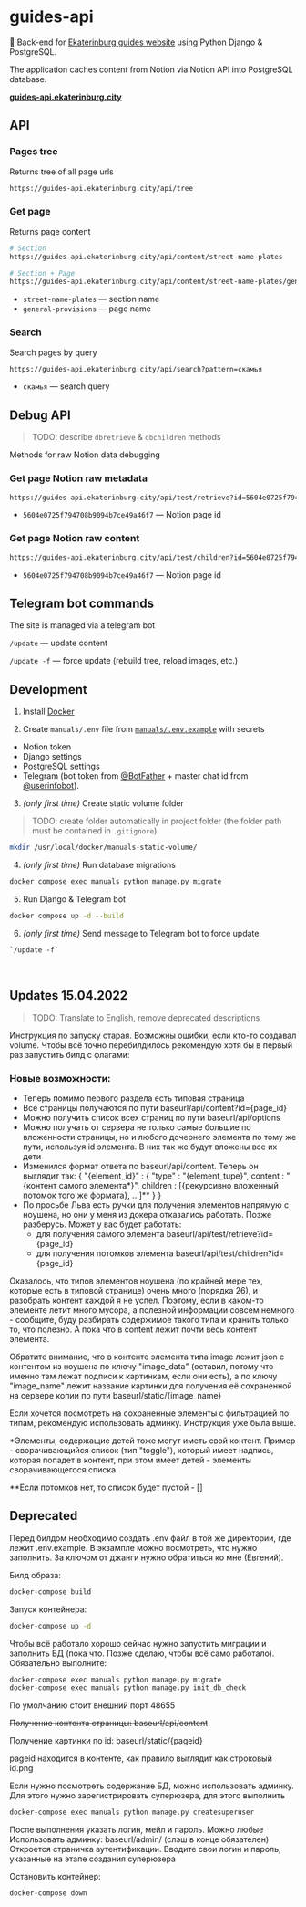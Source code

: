 # guides-api

📗 Back-end for [Ekaterinburg guides website](https://github.com/ekaterinburgdev/guides) using Python Django & PostgreSQL.

The application caches content from Notion via Notion API into PostgreSQL database.

**[guides-api.ekaterinburg.city](https://guides-api.ekaterinburg.city)**

## API

### Pages tree
Returns tree of all page urls

```sh
https://guides-api.ekaterinburg.city/api/tree
```

### Get page
Returns page content

```sh
# Section
https://guides-api.ekaterinburg.city/api/content/street-name-plates

# Section + Page
https://guides-api.ekaterinburg.city/api/content/street-name-plates/general-provisions
```

- `street-name-plates` — section name
- `general-provisions` — page name


### Search
Search pages by query

```sh
https://guides-api.ekaterinburg.city/api/search?pattern=скамья
```
- `скамья` — search query


## Debug API

> TODO: describe `dbretrieve` & `dbchildren` methods

Methods for raw Notion data debugging

### Get page Notion raw metadata


```sh
https://guides-api.ekaterinburg.city/api/test/retrieve?id=5604e0725f794708b9094b7ce49a46f7
```
- `5604e0725f794708b9094b7ce49a46f7` — Notion page id

### Get page Notion raw content
```sh
https://guides-api.ekaterinburg.city/api/test/children?id=5604e0725f794708b9094b7ce49a46f7
```
- `5604e0725f794708b9094b7ce49a46f7` — Notion page id

## Telegram bot commands
The site is managed via a telegram bot

`/update` — update content

`/update -f` — force update (rebuild tree, reload images, etc.)

## Development

1. Install [Docker](https://docs.docker.com/get-docker/)


2. Create `manuals/.env` file from [`manuals/.env.example`](https://github.com/ekaterinburgdev/guides-api/blob/main/manuals/.env.example) with secrets
- Notion token
- Django settings
- PostgreSQL settings
- Telegram (bot token from [@BotFather](https://telegram.me/BotFather) + master chat id from [@userinfobot](https://t.me/userinfobot)).


3. _(only first time)_ Create static volume folder
> TODO: create folder automatically in project folder (the folder path must be contained in `.gitignore`)
```sh
mkdir /usr/local/docker/manuals-static-volume/
```


4. _(only first time)_ Run database migrations
```sh
docker compose exec manuals python manage.py migrate
```

5. Run Django & Telegram bot
```sh
docker compose up -d --build
```

6. _(only first time)_ Send message to Telegram bot to force update
```
`/update -f`
```

<br />

## Updates 15.04.2022

> TODO: Translate to English, remove deprecated descriptions

Инструкция по запуску старая. Возможны ошибки, если кто-то создавал volume. Чтобы всё точно перебилдилось рекомендую хотя бы в первый раз запустить билд с флагами:


### Новые возможности:

- Теперь помимо первого раздела есть типовая страница
- Все страницы получаются по пути baseurl/api/content?id={page_id}
- Можно получить список всех страниц по пути baseurl/api/options
- Можно получать от сервера не только самые большие по вложенности страницы, но и любого дочернего элемента по тому же пути, используя id элемента. В них так же будут вложены все их дети
- Изменился формат ответа по baseurl/api/content. Теперь он выглядит так: { "{element_id}" : { "type" : "{element_tupe}", content : "{контент самого элемента*}", children : [{рекурсивно вложенный потомок того же формата}, ...]** } }
- По просьбе Льва есть ручки для получения элементов напрямую с ноушена, но они у меня из докера отказались работать. Позже разберусь. Может у вас будет работать:
    - для получения самого элемента baseurl/api/test/retrieve?id={page_id}
    - для получения потомков элемента baseurl/api/test/children?id={page_id}

Оказалось, что типов элементов ноушена (по крайней мере тех, которые есть в типовой странице) очень много (порядка 26), и разобрать контент каждой я не успел. Поэтому, если в каком-то элементе летит много мусора, а полезной информации совсем немного - сообщите, буду разбирать содержимое такого типа и хранить только то, что полезно. А пока что в content лежит почти весь контент элемента.

Обратите внимание, что в контенте элемента типа image лежит json с контентом из ноушена по ключу "image_data" (оставил, потому что именно там лежат подписи к картинкам, если они есть), а по ключу "image_name" лежит название картинки для получения её сохраненной на сервере копии по пути baseurl/static/{image_name}

Если хочется посмотреть на сохраненные элементы с фильтрацией по типам, рекомендую использовать админку. Инструкция уже была выше.

*Элементы, содержащие детей тоже могут иметь свой контент. Пример - сворачивающийся список (тип "toggle"), который имеет надпись, которая попадет в контент, при этом имеет детей - элементы сворачивающегося списка.

**Если потомков нет, то список будет пустой - []

## Deprecated

Перед билдом необходимо создать .env файл в той же директории, где лежит .env.example. В экзампле можно посмотреть, что нужно заполнить. За ключом от джанги нужно обратиться ко мне (Евгений).

Билд образа: 
``` bash
docker-compose build
```

Запуск контейнера:
``` bash
docker-compose up -d
```

Чтобы всё работало хорошо сейчас нужно запустить миграции и заполнить БД (пока что. Позже сделаю, чтобы всё само работало). Обязательно выполните:
``` bash
docker-compose exec manuals python manage.py migrate
docker-compose exec manuals python manage.py init_db_check
```

По умолчанию стоит внешний порт 48655

~~Получение контента страницы: baseurl/api/content~~

Получение картинки по id: baseurl/static/{pageid}

pageid находится в контенте, как правило выглядит как строковый id.png

Если нужно посмотреть содержание БД, можно использовать админку. Для этого нужно зарегистрировать суперюзера, для этого выполнить
``` bash
docker-compose exec manuals python manage.py createsuperuser 
```
После выполнения указать логин, мейл и пароль. Можно любые
Использовать админку: baseurl/admin/
(слэш в конце обязателен)
Откроется страничка аутентификации. Вводите свои логин и пароль, указанные на этапе создания суперюзера

Остановить контейнер: 
``` bash
docker-compose down
```
